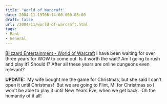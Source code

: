 ```yaml
---
title: 'World of Warcraft'
date: 2004-11-19T06:14:00.000-08:00
draft: false
url: /2004/11/world-of-warcraft.html
tags: 
- Rant
- General
---
```


[Blizzard Entertainment - World of Warcraft](http://www.blizzard.com/wow/) I have been waiting for over three years for WOW to come out. Is it worth the wait? Am I going to rush and play it? Should I? After all these years are online dungeons even relevant?

**UPDATE:**  My wife bought me the game for Christmas, but she said I can't open it until Christmas!  But we are going to Flint, MI for Christmas so I won't be able to play it until New Years Eve, when we get back.  Oh the humanity of it all!